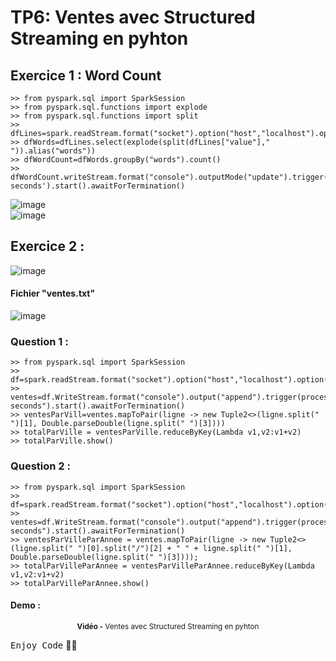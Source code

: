 # TP6: Ventes avec Structured Streaming en pyhton

## Exercice 1 : Word Count

```
>> from pyspark.sql import SparkSession
>> from pyspark.sql.functions import explode
>> from pyspark.sql.functions import split
>> dfLines=spark.readStream.format("socket").option("host","localhost").option("port",8888).load()
>> dfWords=dfLines.select(explode(split(dfLines["value"]," ")).alias("words"))
>> dfWordCount=dfWords.groupBy("words").count()
>> dfWordCount.writeStream.format("console").outputMode("update").trigger(processingTime='5 seconds').start().awaitForTermination()
```

![image](https://github.com/Ayoub-etoullali/Activites-Pratiques-BigData/assets/92756846/f00136f0-e111-47cc-821d-8f379803d8a7)
<br>
![image](https://github.com/Ayoub-etoullali/Activites-Pratiques-BigData/assets/92756846/51364a03-4091-4b8a-a2a1-488aacfc2c5d)

## Exercice 2 :
![image](https://user-images.githubusercontent.com/92756846/224802856-e9fefc64-4178-4037-b94b-8b48dfdc1439.png)
  
  #### Fichier "ventes.txt"
  ![image](https://user-images.githubusercontent.com/92756846/225772439-ea4eb6c8-1472-40a0-b109-bf214532374b.png)

  ### Question 1 :
```
>> from pyspark.sql import SparkSession
>> df=spark.readStream.format("socket").option("host","localhost").option("port","8088").load()
>> ventes=df.WriteStream.format("console").output("append").trigger(processingTime="6 seconds").start().awaitForTermination()
>> ventesParVill=ventes.mapToPair(ligne -> new Tuple2<>(ligne.split(" ")[1], Double.parseDouble(ligne.split(" ")[3])))
>> totalParVille = ventesParVille.reduceByKey(Lambda v1,v2:v1+v2)
>> totalParVille.show()
```
  ### Question 2 : 
```
>> from pyspark.sql import SparkSession
>> df=spark.readStream.format("socket").option("host","localhost").option("port","8088").load()
>> ventes=df.WriteStream.format("console").output("append").trigger(processingTime="6 seconds").start().awaitForTermination()
>> ventesParVilleParAnnee = ventes.mapToPair(ligne -> new Tuple2<>(ligne.split(" ")[0].split("/")[2] + " " + ligne.split(" ")[1], Double.parseDouble(ligne.split(" ")[3])));
>> totalParVilleParAnnee = ventesParVilleParAnnee.reduceByKey(Lambda v1,v2:v1+v2)
>> totalParVilleParAnnee.show()
```
#### Demo :
<div align="center">
       <p>
       <sup>  <strong>Vidéo -</strong> Ventes avec Structured Streaming en pyhton</sup>
       </p>
</div>

<kbd>Enjoy Code</kbd> 👨‍💻
